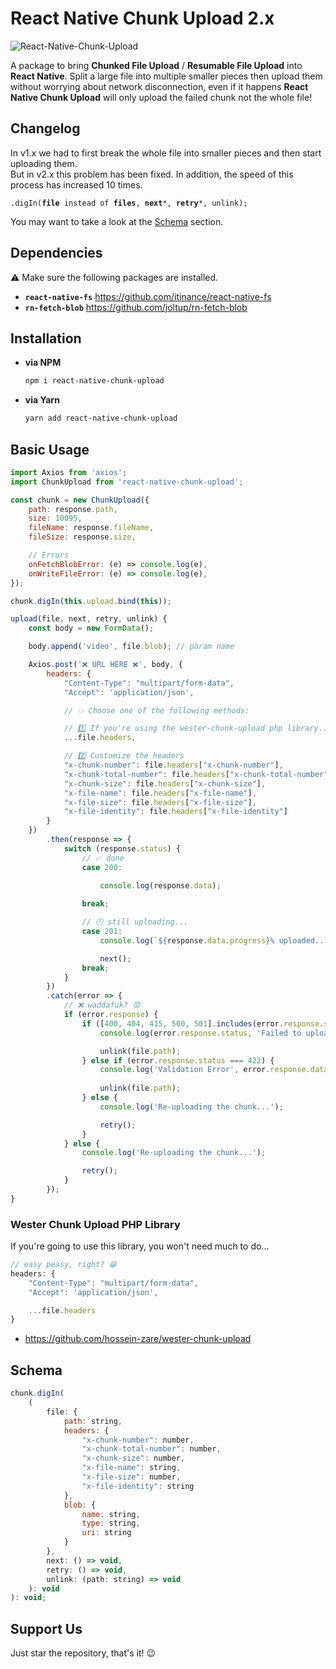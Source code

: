 # React Native Chunk Upload 2.x
![React-Native-Chunk-Upload](https://raw.githubusercontent.com/hossein-zare/react-native-chunk-upload/master/assets/presentation.png)

A package to bring **Chunked File Upload** / **Resumable File Upload** into **React Native**. Split a large file into multiple smaller pieces then upload them without worrying about network disconnection, even if it happens **React Native Chunk Upload** will only upload the failed chunk not the whole file!

## Changelog
In v1.x we had to first break the whole file into smaller pieces and then start uploading them.  
But in v2.x this problem has been fixed. In addition, the speed of this process has increased 10 times.

<pre><code>.digIn(<b>file</b> instead of <b>files</b>, <b>next</b>*, <b>retry</b>*, unlink);</code></pre>
You may want to take a look at the [Schema](#schema) section.

## Dependencies
⚠ Make sure the following packages are installed.

* **`react-native-fs`** https://github.com/itinance/react-native-fs
* **`rn-fetch-blob`** https://github.com/joltup/rn-fetch-blob

## Installation
* **via NPM**

    ```bash
    npm i react-native-chunk-upload
    ```
* **via Yarn**

    ```bash
    yarn add react-native-chunk-upload
    ```

## Basic Usage
```javascript
import Axios from 'axios';
import ChunkUpload from 'react-native-chunk-upload';

const chunk = new ChunkUpload({
    path: response.path,
    size: 10095,
    fileName: response.fileName,
    fileSize: response.size,

    // Errors
    onFetchBlobError: (e) => console.log(e),
    onWriteFileError: (e) => console.log(e),
});

chunk.digIn(this.upload.bind(this));

upload(file, next, retry, unlink) {
    const body = new FormData();

    body.append('video', file.blob); // param name

    Axios.post('❌ URL HERE ❌', body, {
        headers: {
            "Content-Type": "multipart/form-data",
            "Accept": 'application/json',

            // 💥 Choose one of the following methods:

            // 1️⃣ If you're using the wester-chunk-upload php library...
            ...file.headers,

            // 2️⃣ Customize the headers
            "x-chunk-number": file.headers["x-chunk-number"],
            "x-chunk-total-number": file.headers["x-chunk-total-number"],
            "x-chunk-size": file.headers["x-chunk-size"],
            "x-file-name": file.headers["x-file-name"],
            "x-file-size": file.headers["x-file-size"],
            "x-file-identity": file.headers["x-file-identity"]
        }
    })
        .then(response => {
            switch (response.status) {
                // ✅ done
                case 200:

                    console.log(response.data);
                    
                break;

                // 🕗 still uploading...
                case 201:
                    console.log(`${response.data.progress}% uploaded...`);

                    next();
                break;
            }
        })
        .catch(error => {
            // ❌ waddafuk? 😟
            if (error.response) {
                if ([400, 404, 415, 500, 501].includes(error.response.status)) {
                    console.log(error.response.status, 'Failed to upload the chunk.');

                    unlink(file.path);
                } else if (error.response.status === 422) {
                    console.log('Validation Error', error.response.data);
                    
                    unlink(file.path);
                } else {
                    console.log('Re-uploading the chunk...');

                    retry();
                }
            } else {
                console.log('Re-uploading the chunk...');

                retry();
            }
        });
}
```

### Wester Chunk Upload PHP Library 
If you're going to use this library, you won't need much to do...  
```javascript
// easy peasy, right? 😁
headers: {
    "Content-Type": "multipart/form-data",
    "Accept": 'application/json',

    ...file.headers
}
```
* https://github.com/hossein-zare/wester-chunk-upload

## Schema
```javascript
chunk.digIn(
    (
        file: {
            path: string,
            headers: {
                "x-chunk-number": number,
                "x-chunk-total-number": number,
                "x-chunk-size": number,
                "x-file-name": string,
                "x-file-size": number,
                "x-file-identity": string
            },
            blob: {
                name: string,
                type: string,
                uri: string
            }
        },
        next: () => void,
        retry: () => void,
        unlink: (path: string) => void
    ): void
): void;
```

## Support Us
Just star the repository, that's it! 😉